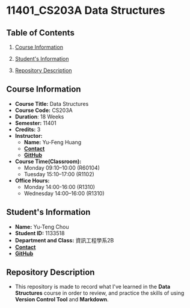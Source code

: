 # 11401_CS203A Data Structures

## Table of Contents

1. [Course Information](#course-info)

2. [Student's Information](#student-info)

3. [Repository Description](#repo-description)


## Course Information <a name="course-info" />
- **Course Title:** Data Structures
- **Course Code:** CS203A
- **Duration**: 18 Weeks
- **Semester:** 11401
- **Credits:** 3
- **Instructor:**
    - **Name:** Yu-Feng Huang
    - [**Contact**](mailto:yfhuang@saturn.yzu.edu.tw)
    - [**GitHub**](https://github.com/yfhuang)
- **Course Time(Classroom):**
    - Monday 09:10–10:00 (R60104)
    - Tuesday 15:10–17:00 (R1102)
- **Office Hours:**
    - Monday 14:00-16:00 (R1310)
    - Wednesday 14:00–16:00 (R1310)

## Student's Information <a name="student-info" />
- **Name:** Yu-Teng Chou
- **Student ID:** 1133518
- **Department and Class:** 資訊工程學系2B
- [**Contact**](mailto:s1133518@mail.yzu.edu.tw)
- [**GitHub**](https://github.com/AnlongZhou)

## Repository Description <a name="repo-description" />
- This repository is made to record what I've learned in the **Data Structures** course in order to review, 
and practice the skills of using **Version Control Tool**  and **Markdown**.
 
